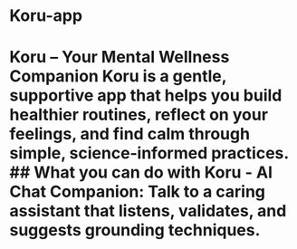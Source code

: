 # Koru-app
# Koru – Your Mental Wellness Companion  Koru is a gentle, supportive app that helps you build healthier routines, reflect on your feelings, and find calm through simple, science‑informed practices.  ## What you can do with Koru  - **AI Chat Companion**: Talk to a caring assistant that listens, validates, and suggests grounding techniques. 
